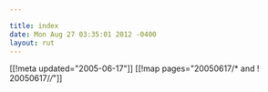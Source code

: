 ```yaml
---

title: index
date: Mon Aug 27 03:35:01 2012 -0400
layout: rut
---
```


[[!meta updated="2005-06-17"]]
[[!map pages="20050617/* and ! 20050617/*/*"]]
